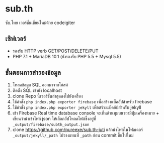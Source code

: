# sub.th
ซับ.ไทย เวอร์ชั่นเขี่ยนใหม่ด้วย codeigiter

## เซิฟเวอร์
- รองรับ HTTP verb GET/POST/DELETE/PUT
- PHP 7.1 + MariaDB 10.1 (ยังรองรับ PHP 5.5 + Mysql 5.5)

## ขั้นตอนการสำรองข้อมูล
1. โหลดข้อมูล SQL ออกมาจากโฮสต์
2. ติดตั้ง SQL เข้ายัง localhost
3. clone Repo นี้เวอร์ชั่นล่าสุดลงไปยังเครื่อง
4. ใช้คำสั่ง `php index.php exporter firebase` เพื่อสร้างแบ็คอัปสำหรับ firebase
5. ใช้คำสั่ง `php index.php exporter jekyll` เพื่อสร้างแบ็คอัปสำหรับ jekyll
6. เข้า Firebase Real time database console จะเห็นด้านมุมบนขวามีปุ่มเครื่องหมาย + เขียนว่านำเข้าไฟล์ json ให้เลือกอัปโหลดไฟล์ซึ่งอยู่ที่ `_output/firebase/subth_output.json`
7. clone https://github.com/pureexe/sub.th-juti แล้วนำไฟล์ในโฟลเดอร์ `_output/jekyll/_path` ไปวางแทนที่ `_path` ก่อน commit ขึ้นไปใหม่
